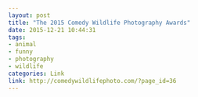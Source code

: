 ```yaml
---
layout: post
title: "The 2015 Comedy Wildlife Photography Awards"
date: 2015-12-21 10:44:31
tags:
- animal
- funny
- photography
- wildlife
categories: Link
link: http://comedywildlifephoto.com/?page_id=36
---
```

